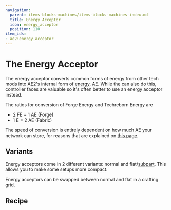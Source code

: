 ```yaml
---
navigation:
  parent: items-blocks-machines/items-blocks-machines-index.md
  title: Energy Acceptor
  icon: energy_acceptor
  position: 110
item_ids:
- ae2:energy_acceptor
---
```


# The Energy Acceptor

<Row gap="20">
<BlockImage id="energy_acceptor" scale="8" /> 

<GameScene zoom="8">
  <ImportStructure src="../assets/blocks/cable_energy_acceptor.snbt" />
</GameScene>
</Row>

The energy acceptor converts common forms of energy from other tech mods into AE2's internal form of [energy](../ae2-mechanics/energy.md),
AE. While the <ItemLink id="controller" /> can also do this, controller faces are valuable so it's often better to use an energy
acceptor instead.

The ratios for conversion of Forge Energy and Techreborn Energy are

*   2 FE = 1 AE (Forge)
*   1 E  = 2 AE (Fabric)

The speed of conversion is entirely dependent on how much AE your network can store, for reasons that are explained on
[this page](../ae2-mechanics/energy.md).

## Variants

Energy acceptors come in 2 different variants: normal and flat/[subpart](../ae2-mechanics/cable-subparts.md). This allows you to make some setups more compact.

Energy acceptors can be swapped between normal and flat in a crafting grid.

## Recipe

<RecipeFor id="energy_acceptor" />

<RecipeFor id="cable_energy_acceptor" />
